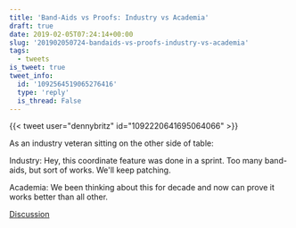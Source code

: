 ```yaml
---
title: 'Band-Aids vs Proofs: Industry vs Academia'
draft: true
date: 2019-02-05T07:24:14+00:00
slug: '201902050724-bandaids-vs-proofs-industry-vs-academia'
tags:
  - tweets
is_tweet: true
tweet_info:
  id: '1092564519065276416'
  type: 'reply'
  is_thread: False
---
```




{{< tweet user="dennybritz" id="1092220641695064066" >}}

As an industry veteran sitting on the other side of table:

Industry: Hey, this coordinate feature was done in a sprint. Too many band-aids, but sort of works. We'll keep patching.

Academia: We been thinking about this for decade and now can prove it works better than all other.

[Discussion](https://x.com/sytelus/status/1092564519065276416)
